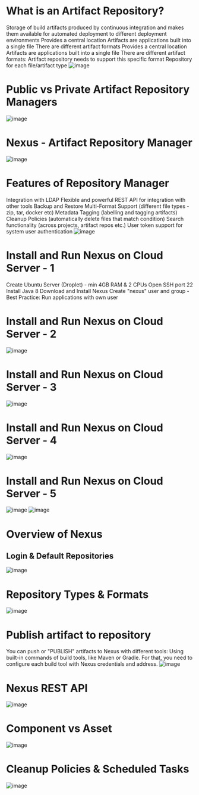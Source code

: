 # What is an Artifact Repository?
Storage of build artifacts produced by continuous integration and makes them available for automated deployment to different deployment environments Provides a central location Artifacts are applications built into a single file There are different artifact formats
Provides a central location
Artifacts are applications built into a single file
There are different artifact formats:
Artifact repository needs to support this specific format
Repository for each file/artifact type
![image](https://user-images.githubusercontent.com/99332618/197736690-bf734930-fecb-45cd-a535-0929e56dff4c.png)

# Public vs Private Artifact Repository Managers
![image](https://user-images.githubusercontent.com/99332618/197737049-33a1b539-f6f4-44d2-be26-3363491ec9c5.png)

# Nexus - Artifact Repository Manager
![image](https://user-images.githubusercontent.com/99332618/197737345-57df702c-74d2-45bb-bc25-fd334821baa3.png)

# Features of Repository Manager
Integration with LDAP
Flexible and powerful REST API for integration with other tools
Backup and Restore
Multi-Format Support (different file types - zip, tar, docker etc)
Metadata Tagging (labelling and tagging artifacts)
Cleanup Policies (automatically delete files that match condition)
Search functionality (across projects, artifact repos etc.)
User token support for system user authentication
![image](https://user-images.githubusercontent.com/99332618/197737770-71284dcd-91ad-492e-a22a-10ff89d6d549.png)

# Install and Run Nexus on Cloud Server - 1
Create Ubuntu Server (Droplet) - min 4GB RAM & 2 CPUs
Open SSH port 22
Install Java 8
Download and Install Nexus
Create "nexus" user and group - Best Practice: Run applications with own user

# Install and Run Nexus on Cloud Server - 2
![image](https://user-images.githubusercontent.com/99332618/197739325-7738c3c6-a14d-4e13-95ab-ee28cea364d0.png)

# Install and Run Nexus on Cloud Server - 3
![image](https://user-images.githubusercontent.com/99332618/197739613-3c1f30a8-0652-4a62-962c-2f21a1fcc897.png)

# Install and Run Nexus on Cloud Server - 4
![image](https://user-images.githubusercontent.com/99332618/197740076-c5f22c21-bd0e-41e6-81cb-02aa4d788c7b.png)

# Install and Run Nexus on Cloud Server - 5
![image](https://user-images.githubusercontent.com/99332618/197740323-7332033b-ad2e-4f1a-809f-cfb96d8b665d.png)
![image](https://user-images.githubusercontent.com/99332618/197740459-f3aeb2e6-b3dc-4c82-9320-9f1c2f573b98.png)

# Overview of Nexus
## Login & Default Repositories
![image](https://user-images.githubusercontent.com/99332618/197740894-07f4ad7f-772c-4609-9a36-509d08bc80f2.png)

# Repository Types & Formats
![image](https://user-images.githubusercontent.com/99332618/197741239-1eec78af-42f1-4614-85ac-839960aed1f6.png)

# Publish artifact to repository
You can push or "PUBLISH" artifacts to Nexus with different tools:
Using built-in commands of build tools, like Maven or Gradle.
For that, you need to configure each build tool with Nexus credentials and address.
![image](https://user-images.githubusercontent.com/99332618/197741675-f3b7809a-b645-4620-9b8d-4b8b24102b21.png)

# Nexus REST API
![image](https://user-images.githubusercontent.com/99332618/197741903-c9890cab-b919-45de-a968-565e4b284c7a.png)

# Component vs Asset
![image](https://user-images.githubusercontent.com/99332618/197742097-049bce9d-756c-464d-98a0-5397ec2b6c68.png)

# Cleanup Policies & Scheduled Tasks
![image](https://user-images.githubusercontent.com/99332618/197742418-2841dca1-bdad-4ccb-996d-ae958edc7e7e.png)


